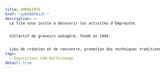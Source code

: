 ```yaml
---
title: EMPREINTE
href: "yyKVB5FKi3Y "
description: >-
  Le film vous invite à découvrir les activités d'Empreinte. 


  Collectif de graveurs autogéré, fondé en 1994. 


  Lieu de création et de rencontre, promotion des techniques traditionnelles de l'estampe,                                 cours d'initiation et de spécialisation, accueil d'artistes en résidence,                                                    constitution d'une collection d'oeuvres imprimées, conservées à la BnL.
tags:
  - Expositions CAW Walferdange
detail: true
---
```

